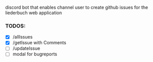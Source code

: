 discord bot that enables channel user to create github issues for the liederbuch web application

### TODOS:

- [x] /allIssues
- [x] /getIssue with Comments
- [ ] /updateIssue
- [ ] modal for bugreports
